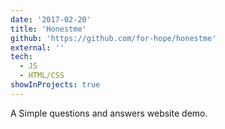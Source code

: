 ```yaml
---
date: '2017-02-20'
title: 'Honestme'
github: 'https://github.com/for-hope/honestme'
external: ''
tech:
  - JS
  - HTML/CSS
showInProjects: true
---
```


A Simple questions and answers website demo.
